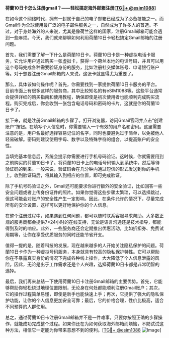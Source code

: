 **荷蘭10日卡怎么注册gmail？——轻松搞定海外邮箱注册[[TG💪+ @esim1088](https://t.me/s/esim1088)]**

在如今这个网络时代，拥有一封属于自己的电子邮箱已经成为了必备技能之一。而Gmail作为全球使用最广泛的电子邮件服务之一，自然成为了许多人的首选。不过，对于身处海外的人来说，尤其是像荷兰这样的国家，注册Gmail邮箱可能会遇到一些麻烦。今天，我们就来聊聊如何利用荷蘭10日卡轻松搞定Gmail邮箱的注册问题。

首先，我们需要了解一下什么是荷蘭10日卡。荷蘭10日卡是一种虚拟电话卡服务，它允许用户通过购买一张虚拟卡，获得一个荷兰本地的电话号码，并且可以用这个号码完成各种需要验证身份的服务，比如注册社交媒体账号、申请银行账户等。对于想要注册Gmail邮箱的人来说，这张卡就显得尤为重要了。

那么，具体该如何操作呢？首先，你需要找到一家提供荷蘭10日卡服务的平台。目前市面上有很多这样的服务商，其中比较知名的有eSIM1088等。这些平台通常会提供详细的购买指南和使用教程，确保即使是初次使用者也能顺利完成购买流程。购买完成后，你会收到一张包含电话号码和密码的卡片，这就是你的荷蘭10日卡了。

接下来，就是注册Gmail邮箱的步骤了。打开浏览器，访问Gmail官网并点击“创建账户”按钮。在填写个人信息时，你需要输入一个有效的用户名和密码。这里需要注意的是，用户名最好选择容易记住的名字，同时也要避免过于简单，以免被他人轻易破解。密码则建议使用字母、数字以及特殊字符的组合，以提高账户的安全性。

当填完基本信息后，系统会提示你需要进行手机号码验证。这时候，你就需要用到之前购买的荷蘭10日卡了。将荷蘭10日卡上的电话号码输入到系统中，然后等待验证码的到来。一般来说，验证码会在几分钟内通过短信的形式发送到你的手机上。收到验证码后，将其输入到相应的位置，即可完成验证。

除了手机号码验证之外，Gmail还可能要求你进行额外的安全验证，比如回答一些安全问题或者上传身份证件的照片。如果你觉得这些步骤太繁琐，可以选择跳过，但这可能会对账户的安全性产生一定影响。因此，在条件允许的情况下，尽量完成所有的安全设置，这样可以更好地保护你的个人信息。

在整个注册过程中，如果遇到任何问题，都可以随时联系客服寻求帮助。大多数正规的服务商都会提供7*24小时的在线支持，无论是语言沟通还是技术指导，都能得到及时的响应。此外，一些服务商还会定期推出优惠活动，比如折扣券、免费试用期等，让你在享受优质服务的同时还能节省开支。

值得一提的是，随着科技的发展，现在越来越多的人开始关注隐私保护的问题。荷蘭10日卡作为一种虚拟号码服务，本身就具有较高的隐私保护特性。它可以帮助你在不暴露真实身份的情况下完成各种线上操作，大大降低了个人信息泄露的风险。因此，无论是出于工作需求还是个人兴趣，选择荷蘭10日卡都是非常明智的选择。

最后，我们再来总结一下使用荷蘭10日卡注册Gmail邮箱的主要优势。首先，它能够帮助你轻松绕过地理位置限制，无论身在何处都能顺利注册Gmail账户；其次，它的操作过程简单易懂，即使是新手也能快速上手；再次，它提供了强大的隐私保护功能，让你的个人信息更加安全可靠；最后，它的价格合理，性价比极高，适合不同预算的人群使用。

总之，通过荷蘭10日卡注册Gmail邮箱并不是一件难事，只要你按照正确的步骤操作，就能成功完成整个过程。如果你还在为如何获取海外邮箱而烦恼，不妨试试这种方法，相信它一定能为你带来意想不到的便利。[[TG💪+ @esim1088](https://t.me/s/esim1088) ![Image](https://i.postimg.cc/4NQfJmqS/Snipaste-2025-05-13-00-14-12.png)]